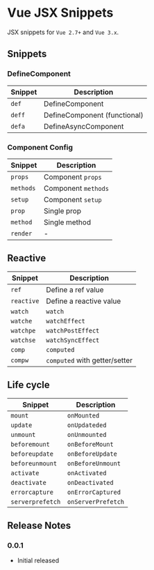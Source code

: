 # Vue JSX Snippets

JSX snippets for `Vue 2.7+` and `Vue 3.x`.

## Snippets

### DefineComponent

| Snippet | Description                  |
| ------- | ---------------------------- |
| `def`   | DefineComponent              |
| `deff`  | DefineComponent (functional) |
| `defa`  | DefineAsyncComponent         |

### Component Config

| Snippet   | Description         |
| --------- | ------------------- |
| `props`   | Component `props`   |
| `methods` | Component `methods` |
| `setup`   | Component `setup`   |
| `prop`    | Single prop         |
| `method`  | Single method       |
| `render`  | -                   |

## Reactive

| Snippet    | Description                   |
| ---------- | ----------------------------- |
| `ref`      | Define a ref value            |
| `reactive` | Define a reactive value       |
| `watch`    | `watch`                       |
| `watche`   | `watchEffect`                 |
| `watchpe`  | `watchPostEffect`             |
| `watchse`  | `watchSyncEffect`             |
| `comp`     | `computed`                    |
| `compw`    | `computed` with getter/setter |

## Life cycle

| Snippet          | Description        |
| ---------------- | ------------------ |
| `mount`          | `onMounted`        |
| `update`         | `onUpdateded`      |
| `unmount`        | `onUnmounted`      |
| `beforemount`    | `onBeforeMount`    |
| `beforeupdate`   | `onBeforeUpdate`   |
| `beforeunmount`  | `onBeforeUnmount`  |
| `activate`       | `onActivated`      |
| `deactivate`     | `onDeactivated`    |
| `errorcapture`   | `onErrorCaptured`  |
| `serverprefetch` | `onServerPrefetch` |

## Release Notes

### 0.0.1

- Initial released
